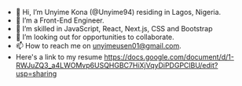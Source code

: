 - 👋 Hi, I’m Unyime Kona (@Unyime94) residing in Lagos, Nigeria.
- 👀 I’m a Front-End Engineer.
- 🌱 I’m skilled in JavaScript, React, Next.js, CSS and Bootstrap
- 💞️ I’m looking out for opportunities to collaborate.
- 📫 How to reach me on unyimeusen01@gmail.com.
- Here's a link to my resume https://docs.google.com/document/d/1-RWJuZQ3_a4LWOMvp6USQHGBC7HiXjVqyDiPDGPClBU/edit?usp=sharing

<!---
Unyime94/Unyime94 is a ✨ special ✨ repository because its `README.md` (this file) appears on your GitHub profile.
You can click the Preview link to take a look at your changes.
--->
